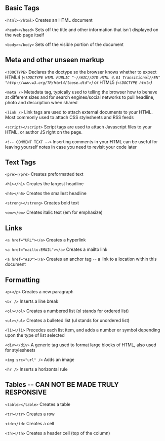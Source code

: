 ## Basic Tags

```<html></html>``` Creates an HTML document

```<head></head>``` Sets off the title and other information that isn’t displayed on the web page itself

```<body></body>``` Sets off the visible portion of the document

## Meta and other unseen markup

```<!DOCTYPE>``` Declares the doctype so the browser knows whether to expect HTML4 _(```<!DOCTYPE HTML PUBLIC "-//W3C//DTD HTML 4.01 Transitional//EN"
"http://www.w3.org/TR/html4/loose.dtd">```)_ or HTML5 _(```<!DOCTYPE html>```)_

```<meta />``` Metadata tag, typically used to telling the browser how to behave at different sizes and for search engines/social networks to pull headline, photo and description when shared

```<link />``` Link tags are used to attach external documents to your HTML. Most commonly used to attach CSS stylesheets and RSS feeds

```<script></script>``` Script tags are used to attach Javascript files to your HTML, or author JS right on the page.

```<!-- COMMENT TEXT -->``` Inserting comments in your HTML can be useful for leaving yourself notes in case you need to revisit your code later

## Text Tags

```<pre></pre>``` Creates preformatted text

```<h1></h1>``` Creates the largest headline

```<h6></h6>``` Creates the smallest headline

```<strong></strong>``` Creates bold text

```<em></em>``` Creates italic text (em for emphasize)


## Links
```<a href="URL"></a>``` Creates a hyperlink

```<a href="mailto:EMAIL"></a>``` Creates a mailto link

```<a href="#ID"></a>``` Creates an anchor tag -- a link to a location within this document


## Formatting

```<p></p>``` Creates a new paragraph

```<br />``` Inserts a line break

```<ol></ol>``` Creates a numbered list (ol stands for ordered list)

```<ul></ul>``` Creates a bulleted list (ul stands for unordered list)

```<li></li>``` Precedes each list item, and adds a number or symbol depending upon the type of list selected

```<div></div>``` A generic tag used to format large blocks of HTML, also used for stylesheets

```<img src="url" />``` Adds an image

```<hr />``` Inserts a horizontal rule


## Tables -- CAN NOT BE MADE TRULY RESPONSIVE

```<table></table>``` Creates a table

```<tr></tr>``` Creates a row

```<td></td>``` Creates a cell

```<th></th>``` Creates a header cell (top of the column)
